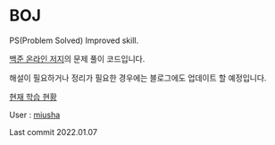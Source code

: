 # BOJ
PS(Problem Solved) Improved skill.

[백준 온라인 저지](https://www.acmic.net)의 문제 풀이 코드입니다.

해설이 필요하거나 정리가 필요한 경우에는 블로그에도 업데이트 할 예정입니다.

[현재 학습 현황](Plan/Plan.md)

User : [miusha](https://www.acmicpc.net/user/miusha)

Last commit 2022.01.07
